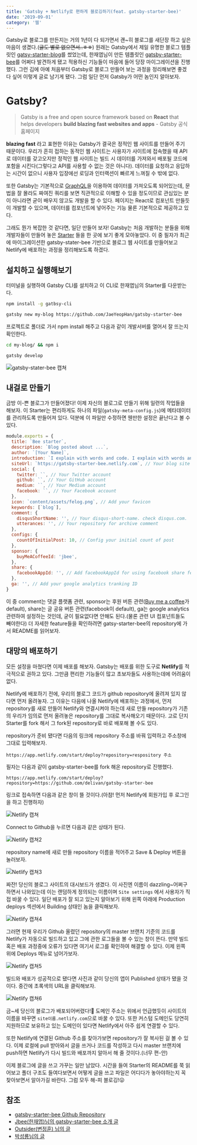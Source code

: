 ```yaml
---
title: 'Gatsby + Netlify로 편하게 블로깅하기(feat. gatsby-starter-bee)'
date: '2019-09-01'
category: '웹'
---
```


Gatsby로 블로그를 만든지는 거의 1년이 다 되가면서 괜~히 블로그를 새단장 하고 싶은 마음이 생겼다.(~~글도 별로 없으면서..ㅎㅎ~~) 원래는 Gatsby에서 제일 유명한 블로그 템플릿인 <a href="https://github.com/gatsbyjs/gatsby-starter-blog" target_="_blank">gatsy-starter-blog</a>를 썼었는데, 한재엽님이 만든 템플릿인 <a href="https://github.com/JaeYeopHan/gatsby-starter-bee" target="_blank">gatsby-starter-bee</a>를 어쩌다 발견하게 됐고 적용하신 기능들이 마음에 들어 당장 마이그레이션을 진행했다. 그런 김에 아예 처음부터 Gatsby로 블로그 만들어 보는 과정을 정리해보면 좋겠다 싶어 이렇게 글로 남기게 됐다. 그럼 일단 먼저 Gatsby가 어떤 놈인지 알아보자.

# Gatsby?
> Gatsby is a free and open source framework based on **React** that helps developers **build blazing fast websites and apps** - Gatsby 공식 홈페이지

**blazing fast** 라고 표현한 이유는 Gatsby가 결국은 정적인 웹 사이트를 만들어 주기 때문이다. 우리가 흔히 접하는 동적인 웹 사이트는 사용자가 사이트에 접속했을 때 API로 데이터를 갖고오지만 정적인 웹 사이트는 빌드 시 데이터를 가져와서 배포될 코드에 포함을 시킨다(그렇다고 API를 사용할 수 없는 것은 아니다). 데이터를 요청하고 응답하는 시간이 없으니 사용자 입장에선 로딩과 인터랙션이 빠르게 느껴질 수 밖에 없다.

또한 Gatsby는 기본적으로 <a href="https://graphql.org/" target="_blank">GraphQL</a>을 이용하여 데이터를 가져오도록 되어있는데, 문법을 잘 몰라도 짜여진 쿼리를 보면 직관적으로 이해할 수 있을 정도이므로 관심있는 분이 아니라면 굳이 배우지 않고도 개발을 할 수 있다. 페이지는 React로 컴포넌트 만들듯이 개발할 수 있으며, 데이터를 컴포넌트에 넣어주는 기능 물론 기본적으로 제공하고 있다.

그래도 뭔가 복잡한 것 같다면, 일단 만들어 보자! Gatsby는 처음 개발하는 분들을 위해 개발자들이 만들어 놓은 [Starter](https://www.gatsbyjs.org/starters/?v=2) 들을 한 곳에 보기 좋게 모아놓았다. 이 중 필자가 최근에 마이그레이션한 gatsby-stater-bee 기반으로 블로그 웹 사이트를 만들어보고 Netlify에 배포하는 과정을 정리해보도록 하겠다.

## 설치하고 실행해보기
터미널을 실행하여 Gatsby CLI를 설치하고 이 CLI로 한재엽님의 Starter를 다운받는다. 
```bash
npm install -g gatbsy-cli

gatsby new my-blog https://github.com/JaeYeopHan/gatsby-starter-bee
```

프로젝트로 폴더로 가서 npm install 해주고 다음과 같이 개발서버를 열어서 잘 뜨는지 확인한다.
```bash
cd my-blog/ && npm i

gatsby develop
```
<img src="./gatsby-starter-bee-example.png" alt="gatsby-stater-bee 캡쳐">

## 내걸로 만들기 
금방 이-쁜 블로그가 만들어졌다! 이제 자신의 블로그로 만들기 위해 일련의 작업들을 해보자. 이 Starter는 편리하게도 하나의 파일(`gatsby-meta-config.js`)에 메타데이터를 관리하도록 만들어져 있다. 덕분에 이 파일만 수정하면 웬만한 설정은 끝난다고 볼 수 있다.

```js
module.exports = {
  title: `Bee starter`,
  description: `Blog posted about ...`,
  author: `[Your Name]`,
  introduction: `I explain with words and code. I explain with words and code. I explain with words and code.`,
  siteUrl: `https://gatsby-starter-bee.netlify.com`, // Your blog site url
  social: {
    twitter: ``, // Your Twitter account
    github: ``, // Your GitHub account
    medium: ``, // Your Medium account
    facebook: ``, // Your Facebook account
  },
  icon: `content/assets/felog.png`, // Add your favicon
  keywords: [`blog`],
  comment: {
    disqusShortName: '', // Your disqus-short-name. check disqus.com.
    utterances: '', // Your repository for archive comment
  },
  configs: {
    countOfInitialPost: 10, // Config your initial count of post
  },
  sponsor: {
    buyMeACoffeeId: 'jbee',
  },
  share: {
    facebookAppId: '', // Add facebookAppId for using facebook share feature v3.2
  },
  ga: '', // Add your google analytics tranking ID
}
```
이 중 comment는 댓글 플랫폼 관련, sponsor는 후원 버튼 관련([Buy me a coffee](https://www.buymeacoffee.com)가 default), share는 글 공유 버튼 관련(facebook이 default), ga는 google analytics 관련하여 설정하는 것인데, 굳이 필요없다면 안해도 된다.(물론 관련 UI 컴포넌트들도 빼야한다) 더 자세한 feature들을 확인하려면 gatsy-starter-bee의 repository에 가서 README를 읽어보자.

## 대망의 배포하기
모든 설정을 마쳤다면 이제 배포를 해보자. Gatsby는 배포를 위한 도구로 **Netlify**를 적극적으로 권하고 있다. 그만큼 편리한 기능들이 많고 초보자들도 사용하는데에 어려움이 없다. 

Netlify에 배포하기 전에, 우리의 블로그 코드가 github repository에 올려져 있지 않다면 먼저 올려놓자. 그 이유는 다음에 나올 Netlify에 배포하는 과정에서, 먼저  repository를 새로 만들어 Netlify와 연결시켜야 하는데 새로 만들 repository가 기존의 우리가 임의로 먼저 올려놓은 repository를 그대로 복사해오기 때문이다. 고로 단지 Starter를 fork 해서 그 fork된 repository로 바로 배포해 볼 수도 있다.

repository가 준비 됐다면 다음의 링크에 repository 주소를 바꿔 입력하고 주소창에 그대로 입력해보자.
```
https://app.netlify.com/start/deploy?repository=respository 주소
```
필자는 다음과 같이 gatsby-starter-bee를 fork 해온 repository로 진행했다.
```
https://app.netlify.com/start/deploy?repository=https://github.com/delivan/gatsby-starter-bee
```
링크로 접속하면 다음과 같은 창이 뜰 것이다.(아참! 먼저 Netlify에 회원가입 후 로그인을 하고 진행하자)

<p><img src="./netlify-example-1.png" alt="Netlify 캡쳐"/></p>

Connect to Github을 누르면 다음과 같은 상태가 된다.

<p><img src="./netlify-example-2.png" alt="Netlify 캡쳐2"/></p>

repository name에 새로 만들 repository 이름을 적어주고 Save & Deploy 버튼을 눌러보자.

<p><img src="./netlify-example-3.png" alt="Netlify 캡쳐3"/></p>

짜잔! 당신의 블로그 사이트의 대시보드가 생겼다. 이 사진엔 이름이 dazzling~어쩌구 하면서 나와있는데 이는 랜덤하게 정의되는 이름이며 `Site settings` 에서 사용자가 직접 바꿀 수 있다. 일단 배포가 잘 되고 있는지 알아보기 위해 왼쪽 아래에 Production deploys 섹션에서 Building 상태인 놈을 클릭해보자.

<p><img src="./netlify-example-4.png" alt="Netlify 캡쳐4"/></p>

그러면 현재 우리가 Github 올렸던 repository의 master 브랜치 기준의 코드를 Netlify가 자동으로 빌드하고 있고 그에 관한 로그들을 볼 수 있는 창이 뜬다. 만약 빌드 혹은 배포 과정중에 오류가 있다면 여기서 로그를 확인하여 해결할 수 있다. 이제 왼쪽 위에 Deploys 메뉴로 넘어가보자.

<p><img src="./netlify-example-5.png" alt="Netlify 캡쳐5"/></p>

빌드와 배포가 성공적으로 됐다면 사진과 같이 당신의 앱이 Published 상태가 됐을 것이다. 중간에 초록색의 URL을 클릭해보자. 

<p><img src="./netlify-example-6.png" alt="Netlify 캡쳐6"/></p>

금~세 당신의 블로그가 배포되어버렸다!🤭 도메인 주소는 위에서 언급했듯이 사이트의 이름을 바꾸면 `site이름.netlify.com`으로 바꿀 수 있다. 또한 커스텀 도메인도 당연히 지원하므로 보유하고 있는 도메인이 있다면 Netlify에서 아주 쉽게 연결할 수 있다. 

또한 Netlify에 연결된 Github 주소를 찾아가보면 repository가 잘 복사된 걸 볼 수 있다. 이제 로컬에 pull 받아와서 글을 쓰거나 코드를 작성하고 다시 master 브랜치에 push하면 Netlify가 다시 빌드와 배포까지 알아서 해 줄 것이다.(너무 편-안)

이제 블로그에 글을 쓰고 가꾸는 일만 남았다. 시간을 들여 Starter의 README를 쭉 읽어보고 폴더 구조도 들여다보면서 어떻게 글을 쓰고 파일은 어디다가 놓아야하는지 꼭 찾아보면서 알아가길 바란다. 그럼 모두 해-피 블로깅!😛

## 참조
- <a href="https://github.com/JaeYeopHan/gatsby-starter-bee" target="_blank">gatsby-starter-bee Github Repository</a>
- <a href="https://jbee.io/etc/intro-new-blog" target="_blank">Jbee(한재엽)님의 gatsby-starter-bee 소개 글</a>
- <a href="https://blog.outsider.ne.kr/1426" target="_blank">Outsider(변정훈) 님의 글</a>
- <a href="https://medium.com/@pks2974/gatsby-%EB%A1%9C-blog-%EB%A7%8C%EB%93%A4%EA%B8%B0-ac3eed48e068" target="_blank">박성룡님의 글</a>